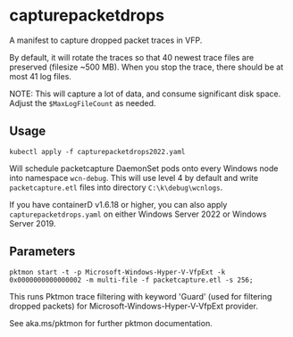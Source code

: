 # capturepacketdrops
A manifest to capture dropped packet traces in VFP.

By default, it will rotate the traces so that 40 newest trace files are preserved (filesize ~500 MB). When you stop the trace, there should be at most 41 log files.

NOTE: This will capture a lot of data, and consume significant disk space. Adjust the `$MaxLogFileCount` as needed.

## Usage
```
kubectl apply -f capturepacketdrops2022.yaml
```
Will schedule packetcapture DaemonSet pods onto every Windows node into namespace `wcn-debug`. This will use level 4 by default and write `packetcapture.etl` files into directory `C:\k\debug\wcnlogs`.

If you have containerD v1.6.18 or higher, you can also apply `capturepacketdrops.yaml` on either Windows Server 2022 or Windows Server 2019.

## Parameters
`pktmon start -t -p Microsoft-Windows-Hyper-V-VfpExt -k 0x0000000000000002 -m multi-file -f packetcapture.etl -s 256;`

This runs Pktmon trace filtering with keyword 'Guard' (used for filtering dropped packets) for Microsoft-Windows-Hyper-V-VfpExt provider.

See aka.ms/pktmon for further pktmon documentation.